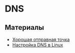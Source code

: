 # DNS

## Материалы

- [Хорошая отправная точка](https://habr.com/ru/post/352300/)
- [Настройка DNS в Linux ](https://www.hippolab.ru/nastroyka-dns-v-linux)

